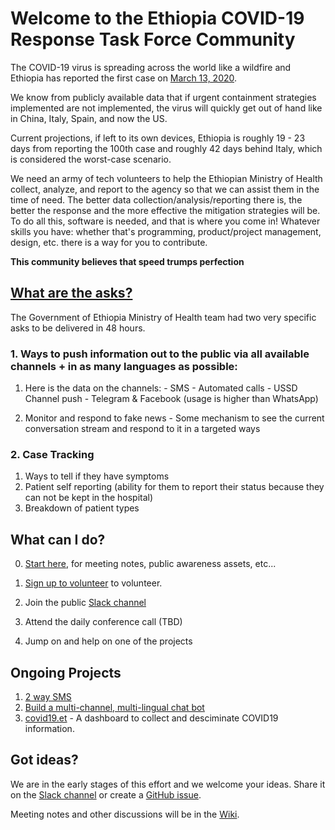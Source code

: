 # Welcome to the Ethiopia COVID-19 Response Task Force Community

The COVID-19 virus is spreading across the world like a wildfire and Ethiopia has reported the first case on [March 13, 2020](http://www.moh.gov.et/ejcc/en/node/194). 

We know from publicly available data that if urgent containment strategies implemented are not implemented, the virus will quickly get out of hand like in China, Italy, Spain, and now the US.

Current projections, if left to its own devices, Ethiopia is roughly 19 - 23 days from reporting the 100th case and roughly 42 days behind Italy, which is considered the worst-case scenario.

We need an army of tech volunteers to help the Ethiopian Ministry of Health collect, analyze, and report to the agency so that we can assist them in the time of need. The better data collection/analysis/reporting there is, the better the response and the more effective the mitigation strategies will be. To do all this, software is needed, and that is where you come in! Whatever skills you have: whether that's programming, product/project management, design, etc. there is a way for you to contribute.

**This community believes that speed trumps perfection**

## [What are the asks?](#asks)

The Government of Ethiopia Ministry of Health team had two very specific asks to be delivered in 48 hours. 

### 1. Ways to push information out to the public via all available channels + in as many languages as possible:
  
  1. Here is the data on the channels:
    - SMS
    - Automated calls
    - USSD Channel push
    - Telegram & Facebook (usage is higher than WhatsApp)

  2. Monitor and respond to fake news
    - Some mechanism to see the current conversation stream and respond to it in a targeted ways

### 2. Case Tracking

  1. Ways to tell if they have symptoms
  2. Patient self reporting (ability for them to report their status because they can not be kept in the hospital)
  3. Breakdown of patient types

## What can I do?

0. [Start here](https://drive.google.com/drive/folders/1NZpl0kq2j6paoQ43MJfgcz16Fvby5Y29), for meeting notes, public awareness assets, etc...

1. [Sign up to volunteer](https://docs.google.com/forms/d/e/1FAIpQLSdYEaHBgkJpolgbrD3Y8ESbiDsx-WPY-S1j6hcNaq2KCthIBA/viewform) to volunteer.

2. Join the public [Slack channel](https://join.slack.com/t/ethiopia-covid19/shared_invite/zt-cot4r5m9-47YX0QorlPbJm49vLq7GhQ)

3. Attend the daily conference call (TBD)

4. Jump on and help on one of the projects

## Ongoing Projects

1. [2 way SMS](https://github.com/Ethiopia-COVID19/Covid-19-SMS)
1. [Build a multi-channel, multi-lingual chat bot](https://github.com/Ethiopia-COVID19/bot)
2. [covid19.et](https://github.com/Ethiopia-COVID19/Covid19.ET) - A dashboard to collect and desciminate COVID19 information.

## Got ideas?

We are in the early stages of this effort and we welcome your ideas. Share it on the [Slack channel](https://join.slack.com/t/ethiopia-covid19/shared_invite/zt-cot4r5m9-47YX0QorlPbJm49vLq7GhQ) or create a [GitHub issue](https://github.com/Ethiopia-COVID19/community/issues). 

Meeting notes and other discussions will be in the [Wiki](https://github.com/Ethiopia-COVID19/community/wiki).
